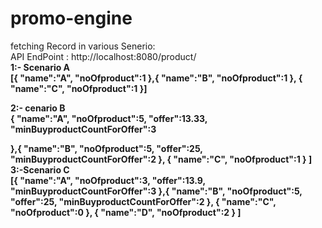 # promo-engine

fetching Record  in various Senerio:<br/>
 API EndPoint : http://localhost:8080/product/
 <br/>
<b>1:- Scenario A <br/>
 [{
    "name":"A",
    "noOfproduct":1
},{
    "name":"B",
    "noOfproduct":1
},
{
    "name":"C",
    "noOfproduct":1
}]
<br/>
 
<b>2:- cenario B <br/>
{
    "name":"A",
    "noOfproduct":5,
    "offer":13.33,
    "minBuyproductCountForOffer":3

},{
    "name":"B",
    "noOfproduct":5,
    "offer":25,
    "minBuyproductCountForOffer":2
},
{
    "name":"C",
    "noOfproduct":1
}
]
<br/>
<b>3:-Scenario C <br/>
[{
    "name":"A",
    "noOfproduct":3,
    "offer":13.9,
    "minBuyproductCountForOffer":3
},{
    "name":"B",
    "noOfproduct":5,
    "offer":25,
    "minBuyproductCountForOffer":2
},
{
    "name":"C",
    "noOfproduct":0
},
{
    "name":"D",
    "noOfproduct":2
}
]
<br/>

